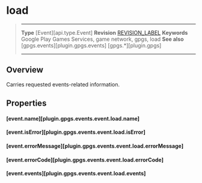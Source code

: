 # load

> --------------------- ------------------------------------------------------------------------------------------
> __Type__              [Event][api.type.Event]
> __Revision__          [REVISION_LABEL](REVISION_URL)
> __Keywords__          Google Play Games Services, game network, gpgs, load
> __See also__          [gpgs.events][plugin.gpgs.events]
>                       [gpgs.*][plugin.gpgs]
> --------------------- ------------------------------------------------------------------------------------------

## Overview

Carries requested <nobr>events-related</nobr> information.

## Properties

#### [event.name][plugin.gpgs.events.event.load.name]

#### [event.isError][plugin.gpgs.events.event.load.isError]

#### [event.errorMessage][plugin.gpgs.events.event.load.errorMessage]

#### [event.errorCode][plugin.gpgs.events.event.load.errorCode]

#### [event.events][plugin.gpgs.events.event.load.events]